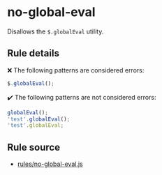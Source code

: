 # no-global-eval

Disallows the `$.globalEval` utility.

## Rule details

❌ The following patterns are considered errors:
```js
$.globalEval();
```

✔️ The following patterns are not considered errors:
```js
globalEval();
'test'.globalEval();
'test'.globalEval;
```
## Rule source

* [rules/no-global-eval.js](../rules/no-global-eval.js)
